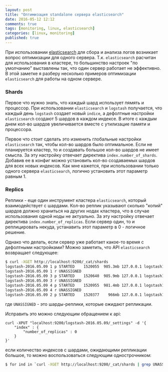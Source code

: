 ```yaml
---
layout: post
title: "Оптимизация standalone сервера elasticsearch"
date: 2016-05-12 12:12
comments: true
tags: [monitoring, linux, elasticsearch]
categories: [linux, monitoring]
published: true
---
```


При использовании [elasticsearch](https://elastic.io) для сбора и анализа логов возникает вопрос оптимизации для одного сервера. Т.к. `elasticsearch` расчитан для использования в кластере, то большинство настроек "по умолчанию" выставлены так, что один сервер работает не эффективно. В этой заметке я разберу несколько примеров оптимизации `elasticsearch` для работы на одном сервере.

<!--more-->

### Shards
Первое что нужно знать, что каждый шард использует пямять и процессор. При использовании `elasticsearch` и `logstash` получается, что каждый день `logstash` создает новый `indice`, а дефолтные настройки `elasticsearch` создают 5 шардов в каждом индексе. В итоге с каждым днем кол-во шардов увеличивается вместе с утилизацие памяти и процессора.

Первое что стоит сделать это изменить глобальные настройки `elasticsearch` так, чтобы кол-во шардов было оптимальное. Если не планируется кластер, то и создавать большое кол-во шардов не имеет смысла. За эту настройку отвечает директива `index.number_of_shards`. Добавив ее в конфиг можно установить кол-во создаваемых шардов для всех новых индексов. Как мне кажется, при использовании только одного сервера `elasticsearch`, логично установить этот параметр равным 1.

### Replics
Реплики - еще один инструмент кластера `elasticsearch`, который взаимодействует с шардами. Кол-во реплик указывают сколько "копий" шардов должно храниться на других нодах кластера, что в случае использования одной ноды не актуально. За эту настройку отвечает директива `index.number_of_replicas`. Если сервер один, то и реплицировать некуда, устанавить этот параметр в 0 - логичное решение.

Однако что делать, если сервер уже работает какое-то время с дефолтными настройками? Можно заметить, что API `elasticsearch` возвращает следующее:

``` bash
$ curl -XGET http://localhost:9200/_cat/shards
logstash-2016.05.09 1 p STARTED    1520055  985.3mb 127.0.0.1 logstash1
logstash-2016.05.09 1 r UNASSIGNED
logstash-2016.05.09 3 p STARTED    1520640  985.9mb 127.0.0.1 logstash1
logstash-2016.05.09 3 r UNASSIGNED
logstash-2016.05.09 4 p STARTED    1520955  981.4mb 127.0.0.1 logstash1
logstash-2016.05.09 4 r UNASSIGNED
logstash-2016.05.09 2 p STARTED    1520377    966mb 127.0.0.1 logstash1
```
где `UNASSIGNED` - это шарды-реплики, которые ожидают репликации.

Исправить это можно следующим обращением к api:

```
curl -XPUT "localhost:9200/logstash-2016.05.09/_settings" -d '{
    "index" : {
        "number_of_replicas" : 0
    }
}'
```
если количество индексов с шардами, ожидающими репликации большое, то можно воспользоваться следующим однострочником:

``` bash
$ for ind in `curl -XGET http://localhost:9200/_cat/shards | grep UNASSIGNED | awk '{print $1}' | uniq`; do curl -XPUT "localhost:9200/$ind/_settings" -d '{ "index" : { "number_of_replicas" : 0 } }'; done
```